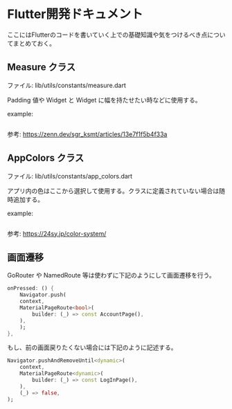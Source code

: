 # Flutter開発ドキュメント
ここにはFlutterのコードを書いていく上での基礎知識や気をつけるべき点についてまとめておく。

## Measure クラス
ファイル: lib/utils/constants/measure.dart

Padding 値や Widget と Widget に幅を持たせたい時などに使用する。

example:
```dart
```

参考:
https://zenn.dev/sgr_ksmt/articles/13e7f1f5b4f33a

## AppColors クラス
ファイル: lib/utils/constants/app_colors.dart

アプリ内の色はここから選択して使用する。クラスに定義されていない場合は随時追加する。

example:
```dart
```

参考:
https://24sy.jp/color-system/

## 画面遷移

GoRouter や NamedRoute 等は使わずに下記のようにして画面遷移を行う。

```dart
onPressed: () {
    Navigator.push(
    context,
    MaterialPageRoute<bool>(
        builder: (_) => const AccountPage(),
    ),
    );
},
```

もし、前の画面戻りたくない場合には下記のように記述する。

```dart
Navigator.pushAndRemoveUntil<dynamic>(
    context,
    MaterialPageRoute<dynamic>(
        builder: (_) => const LogInPage(),
    ),
    (_) => false,
);
```

